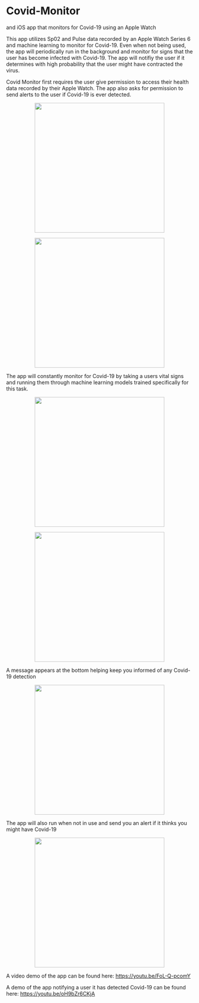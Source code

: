 # Covid-Monitor
and iOS app that monitors for Covid-19 using an Apple Watch

This app utilizes Sp02 and Pulse data recorded by an Apple Watch Series 6 and machine learning to monitor for Covid-19. Even when not being used, the app will periodically run in the background and monitor for signs that the user has become infected with Covid-19. The app will notifiy the user if it determines with high probability that the user might have contracted the virus. 

Covid Monitor first requires the user give permission to access their health data recorded by their Apple Watch. The app also asks for permission to send alerts to the user if Covid-19 is ever detected.
<p align="center">
  <img src="/Screen_Shots/1.png" width="350"/>
</p>
<p align="center">
  <img src="/Screen_Shots/2.png" width="350"/>
</p>

The app will constantly monitor for Covid-19 by taking a users vital signs and running them through machine learning models trained specifically for this task. 
<p align="center">
  <img src="/Screen_Shots/3.png" width="350"/>
</p>
<p align="center">
  <img src="/Screen_Shots/4.png" width="350"/>
</p>

A message appears at the bottom helping keep you informed of any Covid-19 detection
<p align="center">
  <img src="/Screen_Shots/6.png" width="350"/>
</p>

The app will also run when not in use and send you an alert if it thinks you might have Covid-19
<p align="center">
  <img src="/Screen_Shots/7.png" width="350"/>
</p>

A video demo of the app can be found here: https://youtu.be/FoL-Q-pcomY

A demo of the app notifying a user it has detected Covid-19 can be found here: https://youtu.be/oH9bZr6CKjA
